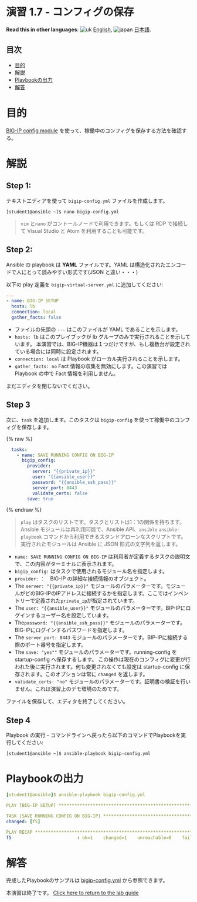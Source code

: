 # 演習 1.7 - コンフィグの保存

**Read this in other languages**: ![uk](../../../images/uk.png) [English](README.md),  ![japan](../../../images/japan.png) [日本語](README.ja.md).

## 目次

- [目的](#目的)
- [解説](#解説)
- [Playbookの出力](#playbookの出力)
- [解答](#解答)

# 目的

[BIG-IP config module](https://docs.ansible.com/ansible/latest/modules/bigip_config_module.html) を使って、稼働中のコンフィグを保存する方法を確認する。

# 解説

## Step 1:

テキストエディアを使って `bigip-config.yml` ファイルを作成します。

```
[student1@ansible ~]$ nano bigip-config.yml
```

>`vim` と`nano` がコントールノードで利用できます。もしくは RDP で接続して Visual Studio と Atom を利用することも可能です。

## Step 2:

Ansible の playbook は **YAML** ファイルです。YAML は構造化されたエンコードで人にとって読みやすい形式です(JSON と違い・・・)

以下の play 定義を `bigip-virtual-server.yml` に追加してください:

``` yaml
---
- name: BIG-IP SETUP
  hosts: lb
  connection: local
  gather_facts: false
```

- ファイルの先頭の `---` はこのファイルが YAML であることを示します。
- `hosts: lb` はこのプレイブックが lb グループのみで実行されることを示しています。 本演習では、BIG-IP機器は１つだけですが、もし複数台が設定されている場合には同時に設定されます。
- `connection: local` は Playbook がローカル実行されることを示します。
- `gather_facts: no` Fact 情報の収集を無効にします。この演習では Playbook の中で Fact 情報を利用しません。

まだエディタを閉じないでください。

## Step 3

次に、`task` を追加します。このタスクは `bigip-config` を使って稼働中のコンフィグを保存します。

{% raw %}
``` yaml
  tasks:
    - name: SAVE RUNNING CONFIG ON BIG-IP
      bigip_config:
        provider:
          server: "{{private_ip}}"
          user: "{{ansible_user}}"
          password: "{{ansible_ssh_pass}}"
          server_port: 8443
          validate_certs: false
        save: true
```
{% endraw %}


>`play` はタスクのリストです。タスクとリストは1：1の関係を持ちます。Ansible モジュールは再利用可能で、Ansible API、`ansible` `ansible-playbook` コマンドから利用できるスタンドアローンなスクリプトです。実行されたモジュールは Ansible に JSON 形式の文字列を返します。

- `name: SAVE RUNNING CONFIG ON BIG-IP` は利用者が定義するタスクの説明文で、この内容がターミナルに表示されます。
- `bigip_config:` はタスクで使用されるモジュール名を指定します。
- `provider:` ：　BIG-IP の詳細な接続情報のオブジェクト。
- The `server: "{{private_ip}}"` モジュールのパラメーターです。モジュールがどのBIG-IPのIPアドレスに接続するかを指定します。ここではインベントリーで定義された`private_ip`が指定されています。
- The `user: "{{ansible_user}}"` モジュールのパラメーターです。BIP-IPにログインするユーザー名を設定しています。
- The`password: "{{ansible_ssh_pass}}"` モジュールのパラメーターです。BIG-IPにログインするパスワードを指定します。
- The `server_port: 8443` モジュールのパラメーターです。BIP-IPに接続する際のポート番号を指定します。
- The `save: "yes""` モジュールのパラメーターです。running-config を startup-config へ保存するします。
  この操作は現在のコンフィグに変更が行われた後に実行されます。何も変更されなくても設定は startup-config に保存されます。このオプションは常に `changed` を返します。
- `validate_certs: "no"` モジュールのパラメーターです。証明書の検証を行いません。これは演習上のデモ環境のためです。

ファイルを保存して、エディタを終了してください。

## Step 4

Playbook の実行 - コマンドラインへ戻ったら以下のコマンドでPlaybookを実行してください:

```
[student1@ansible ~]$ ansible-playbook bigip-config.yml
```

# Playbookの出力

```yaml
[student1@ansible]$ ansible-playbook bigip-config.yml

PLAY [BIG-IP SETUP] ************************************************************************************************************************

TASK [SAVE RUNNING CONFIG ON BIG-IP] ************************************************************************************************************************
changed: [f5]

PLAY RECAP *************************************************************************************************************
f5                         : ok=1    changed=1    unreachable=0    failed=0
```

# 解答

完成したPlaybookのサンプルは [bigip-config.yml](./bigip-config.yml) から参照できます。

本演習は終了です。   [Click here to return to the lab guide](../README.ja.md)
